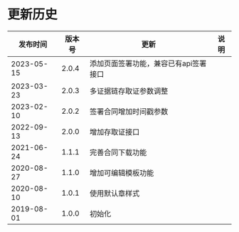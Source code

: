 # 更新历史 #
|    发布时间      |  版本号    | 更新       | 说明 |
| ---------------| -----------|-----------|---------|
| 2023-05-15 | 2.0.4 | 添加页面签署功能，兼容已有api签署接口 | |
| 2023-03-23 | 2.0.3 | 多证据链存取证参数调整 | |
| 2023-02-10 | 2.0.2 | 签署合同增加时间戳参数 | |
| 2022-09-13 | 2.0.0 | 增加存取证接口 | |
| 2021-06-24 | 1.1.1 | 完善合同下载功能 |  |
| 2020-08-27 | 1.1.0 | 增加可编辑模板功能 |  |
| 2020-08-10 | 1.0.1 | 使用默认章样式 |  |
| 2019-08-01 | 1.0.0 | 初始化 | |

